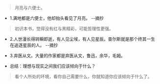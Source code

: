>月亮与六便士。

- 1.满地都是六便士，他却抬头看见了月亮。 --摘抄

>初识本书，觉得没有红与黑精彩，可能哲理性更强。

- 2.人世漫长得转瞬即逝，有人见尘埃，有人见星辰。查尔斯就是那个终其一生在追逐星辰的人。 --摘抄

- 3.弃医从文。大量的作家都是弃医从文，鲁迅，余华，毛姆。

- 总结：理想与现实之间我们应该倾向于什么？

>看个人所处的环境，看你自己需要什么，你就知道你应该倾向于什么了。
